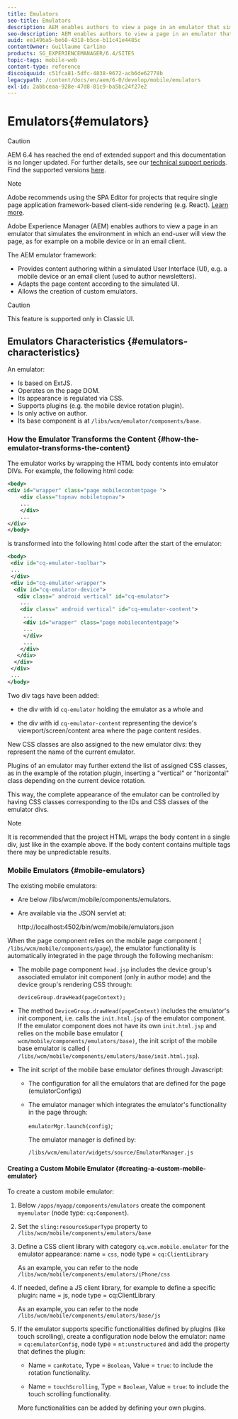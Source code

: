```yaml
---
title: Emulators
seo-title: Emulators
description: AEM enables authors to view a page in an emulator that simulates the environment in which an end-user will view the page
seo-description: AEM enables authors to view a page in an emulator that simulates the environment in which an end-user will view the page
uuid: ee1496a5-be68-4318-b5ce-b11c41e4485c
contentOwner: Guillaume Carlino
products: SG_EXPERIENCEMANAGER/6.4/SITES
topic-tags: mobile-web
content-type: reference
discoiquuid: c51fca81-5dfc-4838-9672-acb6de62778b
legacypath: /content/docs/en/aem/6-0/develop/mobile/emulators
exl-id: 2abbceaa-928e-47d8-81c9-ba5bc24f27e2
---
```

# Emulators{#emulators}

>[!CAUTION]
>
>AEM 6.4 has reached the end of extended support and this documentation is no longer updated. For further details, see our [technical support periods](https://helpx.adobe.com/support/programs/eol-matrix.html). Find the supported versions [here](https://experienceleague.adobe.com/docs/).

>[!NOTE]
>
>Adobe recommends using the SPA Editor for projects that require single page application framework-based client-side rendering (e.g. React). [Learn more](/help/sites-developing/spa-overview.md).

Adobe Experience Manager (AEM) enables authors to view a page in an emulator that simulates the environment in which an end-user will view the page, as for example on a mobile device or in an email client.

The AEM emulator framework:

* Provides content authoring within a simulated User Interface (UI), e.g. a mobile device or an email client (used to author newsletters).  
* Adapts the page content according to the simulated UI.
* Allows the creation of custom emulators.

>[!CAUTION]
>
>This feature is supported only in Classic UI.

## Emulators Characteristics {#emulators-characteristics}

An emulator:

* Is based on ExtJS.
* Operates on the page DOM.
* Its appearance is regulated via CSS.
* Supports plugins (e.g. the mobile device rotation plugin).
* Is only active on author.
* Its base component is at `/libs/wcm/emulator/components/base`.

### How the Emulator Transforms the Content {#how-the-emulator-transforms-the-content}

The emulator works by wrapping the HTML body contents into emulator DIVs. For example, the following html code:

```xml
<body>
<div id="wrapper" class="page mobilecontentpage ">
    <div class="topnav mobiletopnav">
    ...
    </div>
    ...
</div>
</body>
```

is transformed into the following html code after the start of the emulator:

```xml
<body>
 <div id="cq-emulator-toolbar">
 ...
 </div>
 <div id="cq-emulator-wrapper">
  <div id="cq-emulator-device">
   <div class=" android vertical" id="cq-emulator">
    ...
    <div class=" android vertical" id="cq-emulator-content">
     ...
     <div id="wrapper" class="page mobilecontentpage">
     ...
     </div>
     ...
    </div>
   </div>
  </div>
 </div>
 ...
</body>
```

Two div tags have been added:

* the div with id `cq-emulator` holding the emulator as a whole and   

* the div with id `cq-emulator-content` representing the device's viewport/screen/content area where the page content resides.

New CSS classes are also assigned to the new emulator divs: they represent the name of the current emulator.

Plugins of an emulator may further extend the list of assigned CSS classes, as in the example of the rotation plugin, inserting a "vertical" or "horizontal" class depending on the current device rotation.

This way, the complete appearance of the emulator can be controlled by having CSS classes corresponding to the IDs and CSS classes of the emulator divs.

>[!NOTE]
>
>It is recommended that the project HTML wraps the body content in a single div, just like in the example above. If the body content contains multiple tags there may be unpredictable results.

### Mobile Emulators {#mobile-emulators}

The existing mobile emulators:

* Are below /libs/wcm/mobile/components/emulators.
* Are available via the JSON servlet at: 

  http://localhost:4502/bin/wcm/mobile/emulators.json

When the page component relies on the mobile page component ( `/libs/wcm/mobile/components/page`), the emulator functionality is automatically integrated in the page through the following mechanism:

* The mobile page component `head.jsp` includes the device group's associated emulator init component (only in author mode) and the device group's rendering CSS through: 

  `deviceGroup.drawHead(pageContext);`

* The method `DeviceGroup.drawHead(pageContext)` includes the emulator's init component, i.e. calls the `init.html.jsp` of the emulator component. If the emulator component does not have its own `init.html.jsp` and relies on the mobile base emulator ( `wcm/mobile/components/emulators/base)`, the init script of the mobile base emulator is called ( `/libs/wcm/mobile/components/emulators/base/init.html.jsp`).

* The init script of the mobile base emulator defines through Javascript:

    * The configuration for all the emulators that are defined for the page (emulatorConfigs)
    * The emulator manager which integrates the emulator's functionality in the page through: 

      `emulatorMgr.launch(config)`; 

      The emulator manager is defined by: 

      `/libs/wcm/emulator/widgets/source/EmulatorManager.js`

#### Creating a Custom Mobile Emulator {#creating-a-custom-mobile-emulator}

To create a custom mobile emulator:

1. Below `/apps/myapp/components/emulators` create the component `myemulator` (node type: `cq:Component`).

1. Set the `sling:resourceSuperType` property to `/libs/wcm/mobile/components/emulators/base`

1. Define a CSS client library with category `cq.wcm.mobile.emulator` for the emulator appearance: name = `css`, node type = `cq:ClientLibrary` 

   As an example, you can refer to the node `/libs/wcm/mobile/components/emulators/iPhone/css`

1. If needed, define a JS client library, for example to define a specific plugin: name = js, node type = cq:ClientLibrary 

   As an example, you can refer to the node `/libs/wcm/mobile/components/emulators/base/js`  

1. If the emulator supports specific functionalities defined by plugins (like touch scrolling), create a configuration node below the emulator: name = `cq:emulatorConfig`, node type = `nt:unstructured` and add the property that defines the plugin: 

   * Name = `canRotate`, Type = `Boolean`, Value = `true`: to include the rotation functionality. 

   * Name = `touchScrolling`, Type = `Boolean`, Value = `true`: to include the touch scrolling functionality. 

   More functionalities can be added by defining your own plugins.
